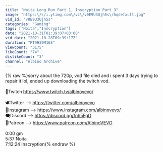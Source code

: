 ```yaml
---
title: "Noita Long Run Part 1, Inscryption Part 3"
image: "https:\/\/i.ytimg.com\/vi\/v0E9U3Ujh5s\/hqdefault.jpg"
vid_id: "v0E9U3Ujh5s"
categories: "Gaming"
tags: ["Noita","Inscryption"]
date: "2021-10-31T01:39:07+03:00"
vid_date: "2021-10-28T09:39:17Z"
duration: "PT9H39M16S"
viewcount: "3175"
likeCount: "74"
dislikeCount: "3"
channel: "Albino Archive"
---
```

{% raw %}sorry about the 720p, vod file died and i spent 3 days trying to repair it lol, ended up downloading the twitch vod.<br /><br />🎥Twitch  <a rel="nofollow" target="blank" href="https://www.twitch.tv/albinovevo/">https://www.twitch.tv/albinovevo/</a><br /><br />🕊️Twitter ⟶ <a rel="nofollow" target="blank" href="https://twitter.com/albinovevo">https://twitter.com/albinovevo</a><br />📸Instagram ⟶ <a rel="nofollow" target="blank" href="https://www.instagram.com/albinovevo/">https://www.instagram.com/albinovevo/</a><br />🗨️Discord ⟶ <a rel="nofollow" target="blank" href="https://discord.gg/fnh5FgD">https://discord.gg/fnh5FgD</a><br />💸Patreon ⟶ <a rel="nofollow" target="blank" href="https://www.patreon.com/AlbinoVEVO">https://www.patreon.com/AlbinoVEVO</a><br /><br />0:00 gm<br />5:37 Noita<br />7:12:24 Inscryption{% endraw %}
